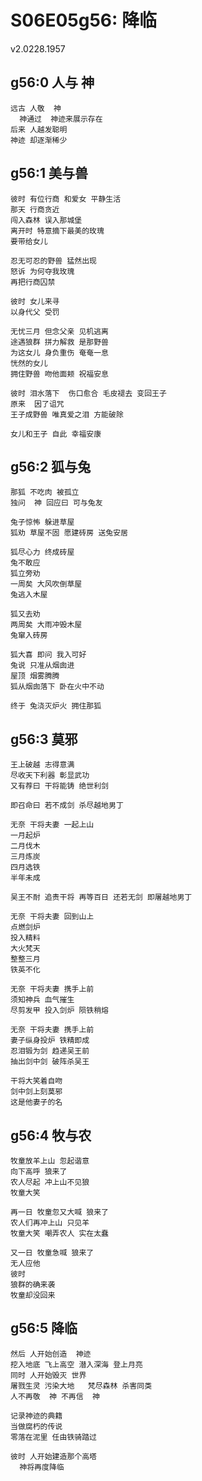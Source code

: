 # S06E05g56: 降临
v2.0228.1957

## g56:0 人与  神
    远古 人敬  神
      神通过  神迹来展示存在
    后来 人越发聪明
    神迹 却逐渐稀少

## g56:1 美与兽
    彼时 有位行商 和爱女 平静生活    
    那天 行商贪近
    闯入森林 误入那城堡 
    离开时 特意摘下最美的玫瑰 
    要带给女儿
    
    忍无可忍的野兽 猛然出现
    怒诉 为何夺我玫瑰
    再把行商囚禁
    
    彼时 女儿来寻 
    以身代父 受罚
    
    无忧三月 但念父亲 见机逃离 
    途遇狼群 拼力解救 是那野兽
    为这女儿 身负重伤 奄奄一息
    恍然的女儿 
    拥住野兽 吻他面颊 祝福安息 
    
    彼时 泪水落下  伤口愈合 毛皮褪去 变回王子
    原来  因了诅咒
    王子成野兽 唯真爱之泪 方能破除
    
    女儿和王子 自此 幸福安康


## g56:2  狐与兔
    那狐 不吃肉 被孤立 
    独问  神 回应曰 可与兔友

    兔子惊怖 躲进草屋
    狐劝 草屋不固 愿建砖房 送兔安居
    
    狐尽心力 终成砖屋
    兔不敢应
    狐立旁劝 
    一周矣 大风吹倒草屋 
    兔逃入木屋
    
    狐又去劝 
    两周矣 大雨冲毁木屋 
    兔窜入砖房
    
    狐大喜 即问 我入可好
    兔说 只准从烟囱进
    屋顶 烟雾腾腾
    狐从烟囱落下 卧在火中不动
    
    终于 兔浇灭炉火 拥住那狐

## g56:3  莫邪
    
    王上破越 志得意满 
    尽收天下利器 彰显武功
    又有荐曰 干将能铸 绝世利剑
    
    即召命曰 若不成剑 杀尽越地男丁
    
    无奈 干将夫妻 一起上山
    一月起炉
    二月伐木
    三月炼炭
    四月选铁
    半年未成
    
    吴王不耐 追责干将 再等百日 还若无剑 即屠越地男丁
    
    无奈 干将夫妻 回到山上
    点燃剑炉
    投入精料
    大火梵天
    整整三月
    铁英不化
    
    无奈 干将夫妻 携手上前 
    须知神兵 血气摧生
    尽剪发甲 投入剑炉 陨铁稍熔
    
    无奈 干将夫妻 携手上前
    妻子纵身投炉 铁精即成
    忍泪锻为剑 趋递吴王前
    抽出剑中剑 破阵杀吴王
    
    干将大笑着自吻
    剑中剑上刻莫邪
    这是他妻子的名


## g56:4 牧与农
    
    牧童放羊上山 忽起谐意
    向下高呼 狼来了
    农人尽起 冲上山不见狼
    牧童大笑
    
    再一日 牧童忽又大喊 狼来了 
    农人们再冲上山 只见羊
    牧童大笑 嘲弄农人 实在太蠢
    
    又一日 牧童急喊 狼来了 
    无人应他
    彼时 
    狼群的确来袭 
    牧童却没回来

## g56:5 降临
    
    然后 人开始创造  神迹
    挖入地底 飞上高空 潜入深海 登上月亮
    同时 人开始毁灭 世界
    屠戮生灵 污染大地   梵尽森林 杀害同类 
    人不再敬  神 不再信  神
    
    记录神迹的典籍 
    当做腐朽的传说 
    零落在泥里 任由铁骑踏过
    
    彼时 人开始建造那个高塔    
      神将再度降临
    
